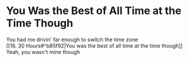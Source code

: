 # You Was the Best of All Time at the Time Though

You had me drivin' far enough to switch the time zone  
[[16. 30 Hours#^b85f92|You was the best of all time at the time though]]  
Yeah, you wasn't mine though
